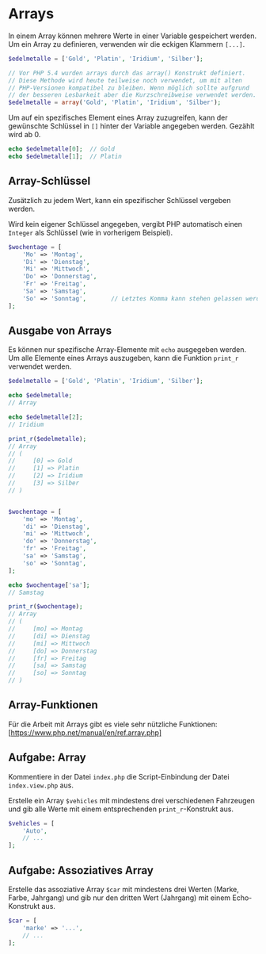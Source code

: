 # Arrays

In einem Array können mehrere Werte in einer Variable gespeichert werden. Um ein Array zu definieren, verwenden wir die eckigen Klammern `[...]`.

```php
$edelmetalle = ['Gold', 'Platin', 'Iridium', 'Silber'];

// Vor PHP 5.4 wurden arrays durch das array() Konstrukt definiert.
// Diese Methode wird heute teilweise noch verwendet, um mit alten
// PHP-Versionen kompatibel zu bleiben. Wenn möglich sollte aufgrund
// der besseren Lesbarkeit aber die Kurzschreibweise verwendet werden.
$edelmetalle = array('Gold', 'Platin', 'Iridium', 'Silber');
```

Um auf ein spezifisches Element eines Array zuzugreifen, kann der gewünschte Schlüssel in `[]` hinter der Variable angegeben werden. Gezählt wird ab 0.

```php
echo $edelmetalle[0];  // Gold
echo $edelmetalle[1];  // Platin
```
## Array-Schlüssel

Zusätzlich zu jedem Wert, kann ein spezifischer Schlüssel vergeben werden.

Wird kein eigener Schlüssel angegeben, vergibt PHP automatisch einen `Integer` als Schlüssel (wie in vorherigem Beispiel).

```php
$wochentage = [
    'Mo' => 'Montag',
    'Di' => 'Dienstag',
    'Mi' => 'Mittwoch',
    'Do' => 'Donnerstag',
    'Fr' => 'Freitag',
    'Sa' => 'Samstag',
    'So' => 'Sonntag',       // Letztes Komma kann stehen gelassen werden
];
```

## Ausgabe von Arrays

Es können nur spezifische Array-Elemente mit `echo` ausgegeben werden. Um alle Elemente eines Arrays auszugeben, kann die Funktion `print_r` verwendet werden.

```php
$edelmetalle = ['Gold', 'Platin', 'Iridium', 'Silber'];

echo $edelmetalle;
// Array

echo $edelmetalle[2];
// Iridium

print_r($edelmetalle);
// Array
// (
//     [0] => Gold
//     [1] => Platin
//     [2] => Iridium
//     [3] => Silber
// )

```
```php

$wochentage = [
    'mo' => 'Montag',
    'di' => 'Dienstag',
    'mi' => 'Mittwoch',
    'do' => 'Donnerstag',
    'fr' => 'Freitag',
    'sa' => 'Samstag',
    'so' => 'Sonntag',
];

echo $wochentage['sa'];
// Samstag

print_r($wochentage);
// Array
// (
//     [mo] => Montag
//     [di] => Dienstag
//     [mi] => Mittwoch
//     [do] => Donnerstag
//     [fr] => Freitag
//     [sa] => Samstag
//     [so] => Sonntag
// )

```

## Array-Funktionen

Für die Arbeit mit Arrays gibt es viele sehr nützliche Funktionen: [https://www.php.net/manual/en/ref.array.php]

## Aufgabe: Array

Kommentiere in der Datei `index.php` die Script-Einbindung der Datei `index.view.php` aus.

Erstelle ein Array `$vehicles` mit mindestens drei verschiedenen Fahrzeugen und gib alle Werte mit einem entsprechenden `print_r`-Konstrukt aus.

```php
$vehicles = [
    'Auto',
    // ...
];
```

## Aufgabe: Assoziatives Array

Erstelle das assoziative Array `$car` mit mindestens drei Werten (Marke, Farbe, Jahrgang) und gib nur den dritten Wert (Jahrgang) mit einem Echo-Konstrukt aus.

```php
$car = [
    'marke' => '...',
    // ...
];
```